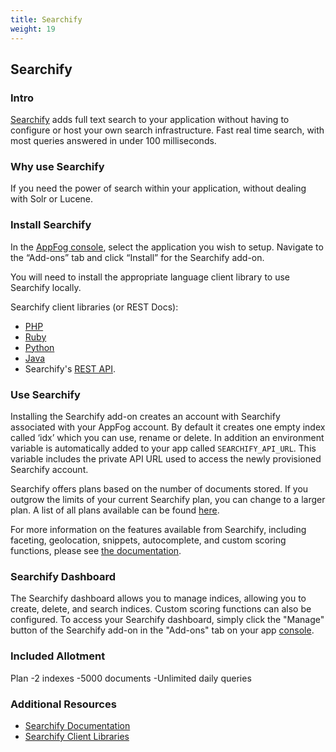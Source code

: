 ```yaml
---
title: Searchify
weight: 19
---
```


## Searchify

### Intro

[Searchify](http://www.searchify.com) adds full text search to your application without having to configure or host your own search infrastructure. Fast real time search, with most queries answered in under 100 milliseconds.

### Why use Searchify

If you need the power of search within your application, without dealing with Solr or Lucene.

### Install Searchify

In the [AppFog console](https://console.appfog.com/), select the application you wish to setup.
Navigate to the “Add-ons” tab and click “Install” for the Searchify add-on.

You will need to install the appropriate language client library to use Searchify locally.

Searchify client libraries (or REST Docs):
* [PHP](http://www.searchify.com/documentation/php-client)
* [Ruby](http://www.searchify.com/documentation/ruby-client)
* [Python](http://www.searchify.com/documentation/python-client)
* [Java](http://www.searchify.com/documentation/java-client)
* Searchify's [REST API](http://www.searchify.com/documentation/api).

### Use Searchify

Installing the Searchify add-on creates an account with Searchify associated with your AppFog account. By default it creates one empty index called ‘idx’ which you can use, rename or delete. 
In addition an environment variable is automatically added to your app called `SEARCHIFY_API_URL`.
This variable includes the private API URL used to access the newly provisioned Searchify account.

Searchify offers plans based on the number of documents stored. If you outgrow the limits of your current Searchify plan, you can change to a larger plan. A list of all plans available can be found [here](http://www.searchify.com/plans).

For more information on the features available from Searchify, including faceting, geolocation, snippets, autocomplete, and custom scoring functions, please see [the documentation](http://www.searchify.com/documentation).

### Searchify Dashboard

The Searchify dashboard allows you to manage indices, allowing you to create, delete, and search indices.  Custom scoring functions can also be configured. To access your Searchify dashboard, simply click the "Manage" button of the Searchify add-on in the "Add-ons" tab on your app [console](https://console.appfog.com/).

### Included Allotment

Plan
-2 indexes
-5000 documents
-Unlimited daily queries

### Additional Resources

* [Searchify Documentation](http://www.searchify.com/documentation/)
* [Searchify Client Libraries](http://www.searchify.com/documentation/clients)
